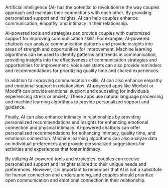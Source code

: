 
Artificial intelligence (AI) has the potential to revolutionize the way couples approach and maintain their connections with each other. By providing personalized support and insights, AI can help couples enhance communication, empathy, and intimacy in their relationship.

AI-powered tools and strategies can provide couples with customized support for improving communication skills. For example, AI-powered chatbots can analyze communication patterns and provide insights into areas of strength and opportunities for improvement. Machine learning algorithms can be used to identify patterns and trends in communication, providing insights into the effectiveness of communication strategies and opportunities for improvement. Voice assistants can also provide reminders and recommendations for prioritizing quality time and shared experiences.

In addition to improving communication skills, AI can also enhance empathy and emotional support in relationships. AI-powered apps like Woebot or Moodfit can provide emotional support and counseling for individuals experiencing stress or anxiety. These apps use natural language processing and machine learning algorithms to provide personalized support and guidance.

Finally, AI can also enhance intimacy in relationships by providing personalized recommendations and insights for enhancing emotional connection and physical intimacy. AI-powered chatbots can offer personalized recommendations for enhancing intimacy, quality time, and emotional connection. Machine learning algorithms can also analyze data on individual preferences and provide personalized suggestions for activities and experiences that foster intimacy.

By utilizing AI-powered tools and strategies, couples can receive personalized support and insights tailored to their unique needs and preferences. However, it is important to remember that AI is not a substitute for human connection and understanding, and couples should prioritize open communication and emotional connection in their relationship.
